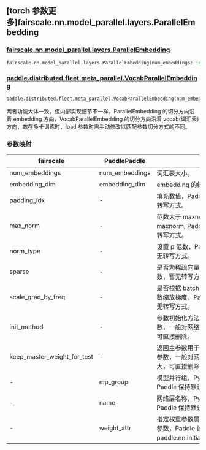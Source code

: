 ## [torch 参数更多]fairscale.nn.model_parallel.layers.ParallelEmbedding

### [fairscale.nn.model_parallel.layers.ParallelEmbedding](https://github.com/facebookresearch/fairscale/blob/164cc0f3170b4a3951dd84dda29c3e1504ac4d6e/fairscale/nn/model_parallel/layers.py#L152)

```python
fairscale.nn.model_parallel.layers.ParallelEmbedding(num_embeddings: int, embedding_dim: int ,padding_idx: Optional[int] = None, max_norm: Optional[float] = None, norm_type: float = 2.0, scale_grad_by_freq: bool = False, sparse: bool = False, init_method: Callable[[torch.Tensor], torch.Tensor] = init.xavier_normal_, keep_master_weight_for_test: bool = False)
```
### [paddle.distributed.fleet.meta_parallel.VocabParallelEmbedding](https://github.com/PaddlePaddle/Paddle/blob/016766cc89fabc10181453ce70b701dd8ed019f6/python/paddle/distributed/fleet/layers/mpu/mp_layers.py#L37)

```python
paddle.distributed.fleet.meta_parallel.VocabParallelEmbedding(num_embeddings, embedding_dim, weight_attr=None, mp_group=None, name=None)
```

两者功能大体一致，但内部实现细节不一样，ParallelEmbedding 的切分方向沿着 embedding 方向，VocabParallelEmbedding 的切分方向沿着 vocab(词汇表)方向，故在多卡训练时，load 参数时需手动修改以匹配参数切分方式的不同。

### 参数映射

| fairscale                    | PaddlePaddle   | 备注      |
| ---------------------------- | -------------- | -------- |
| num_embeddings               | num_embeddings | 词汇表大小。  |
| embedding_dim                | embedding_dim  | embedding 的维度大小。|
| padding_idx                  | -              | 填充数值，Paddle 无此参数，暂无转写方式。 |
| max_norm                     | -              | 范数大于 maxnorm 的数值被设置为 maxnorm, Paddle 无此参数，暂无转写方式。 |
| norm_type                    | -              | 设置 p 范数，Paddle 无此参数，暂无转写方式。 |
| sparse                       | -              | 是否为稀疏向量，Paddle 无此参数，暂无转写方式。 |
| scale_grad_by_freq           | -              | 是否根据 batch 内单词的频数的倒数缩放梯度，Paddle 无此参数，暂无转写方式。|
| init_method                  | -              | 参数初始化方法，Paddle 无此参数，一般对网络训练结果影响不大，可直接删除。 |
| keep_master_weight_for_test  | -              | 返回主参数用于测试，Paddle 无此参数，一般对网络训练结果影响不大，可直接删除。 |
| -                            | mp_group       | 模型并行组，PyTorch 无此参数，Paddle 保持默认即可。 |
| -                            | name           | 网络层名称，PyTorch 无此参数，Paddle 保持默认即可。 |
| -                            | weight_attr           | 指定权重参数属性，PyTorch 无此参数，Paddle 设置为 paddle.nn.initializer.Constant(0)。 |
